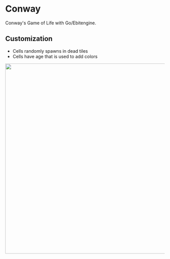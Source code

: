 # Conway

Conway's Game of Life with Go/Ebitengine.

## Customization
- Cells randomly spawns in dead tiles
- Cells have age that is used to add colors

<p align="center">
    <img src="/demo.gif" height="600" width="600" >
</p>
